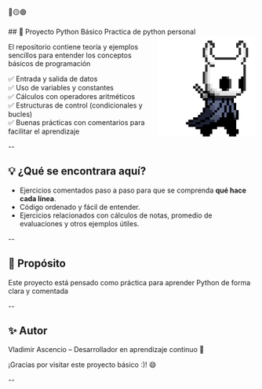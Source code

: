 <div align="left">🔴🟡🟢</div>
<br>
## 🐍 Proyecto Python Básico
Practica de python personal

<picture>
  <img align="right" src="https://raw.githubusercontent.com/TanZng/TanZng/master/assets/hollor_knight3.gif?raw=true" width="200"/>
</picture>

El repositorio contiene teoría y ejemplos sencillos para entender los conceptos básicos de programación

✅ Entrada y salida de datos  
✅ Uso de variables y constantes  
✅ Cálculos con operadores aritméticos  
✅ Estructuras de control (condicionales y bucles)  
✅ Buenas prácticas con comentarios para facilitar el aprendizaje


--

## 💡 ¿Qué se encontrara aquí?

- Ejercicios comentados paso a paso para que se comprenda **qué hace cada línea**.
- Código ordenado y fácil de entender.
- Ejercicios relacionados con cálculos de notas, promedio de evaluaciones y otros ejemplos útiles.


--

## 🎯 Propósito

Este proyecto está pensado como práctica para aprender Python de forma clara y comentada


--

## ✨ Autor
Vladimir Ascencio – Desarrollador en aprendizaje continuo 🚀

¡Gracias por visitar este proyecto básico :)! 😄


--
